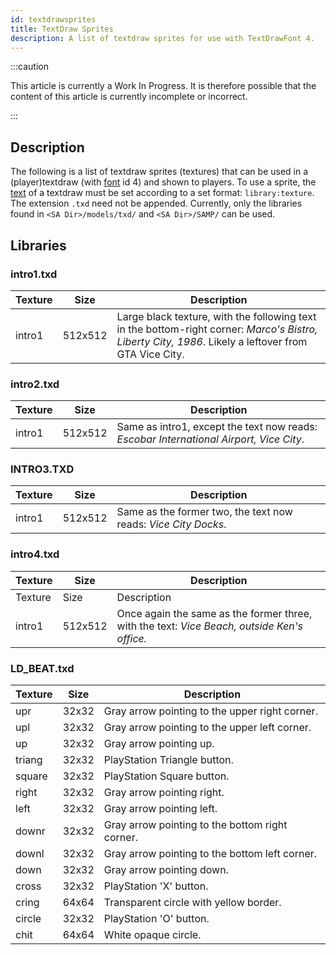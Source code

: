 ```yaml
---
id: textdrawsprites
title: TextDraw Sprites
description: A list of textdraw sprites for use with TextDrawFont 4.
---
```


:::caution

This article is currently a Work In Progress. It is therefore possible that the
content of this article is currently incomplete or incorrect.

:::

## Description

The following is a list of textdraw sprites (textures) that can be used in a
(player)textdraw (with [font](../functions/TextDrawFont) id 4) and shown to
players. To use a sprite, the [text](../functions/TextDrawCreate) of a textdraw
must be set according to a set format: `library:texture`. The extension `.txd`
need not be appended. Currently, only the libraries found in
`<SA Dir>/models/txd/` and `<SA Dir>/SAMP/` can be used.

## Libraries

### intro1.txd

| Texture | Size    | Description                                                                                                                                          |
| ------- | ------- | ---------------------------------------------------------------------------------------------------------------------------------------------------- |
| intro1  | 512x512 | Large black texture, with the following text in the bottom-right corner: _Marco's Bistro, Liberty City, 1986_. Likely a leftover from GTA Vice City. |

### intro2.txd

| Texture | Size    | Description                                                                            |
| ------- | ------- | -------------------------------------------------------------------------------------- |
| intro1  | 512x512 | Same as intro1, except the text now reads: _Escobar International Airport, Vice City_. |

### INTRO3.TXD

| Texture | Size    | Description                                                    |
| ------- | ------- | -------------------------------------------------------------- |
| intro1  | 512x512 | Same as the former two, the text now reads: _Vice City Docks_. |

### intro4.txd

| Texture | Size    | Description                                                                                 |
| ------- | ------- | ------------------------------------------------------------------------------------------- |
| Texture | Size    | Description                                                                                 |
| intro1  | 512x512 | Once again the same as the former three, with the text: _Vice Beach, outside Ken's office._ |

### LD_BEAT.txd

| Texture | Size  | Description                                     |
| ------- | ----- | ----------------------------------------------- |
| upr     | 32x32 | Gray arrow pointing to the upper right corner.  |
| upl     | 32x32 | Gray arrow pointing to the upper left corner.   |
| up      | 32x32 | Gray arrow pointing up.                         |
| triang  | 32x32 | PlayStation Triangle button.                    |
| square  | 32x32 | PlayStation Square button.                      |
| right   | 32x32 | Gray arrow pointing right.                      |
| left    | 32x32 | Gray arrow pointing left.                       |
| downr   | 32x32 | Gray arrow pointing to the bottom right corner. |
| downl   | 32x32 | Gray arrow pointing to the bottom left corner.  |
| down    | 32x32 | Gray arrow pointing down.                       |
| cross   | 32x32 | PlayStation 'X' button.                         |
| cring   | 64x64 | Transparent circle with yellow border.          |
| circle  | 32x32 | PlayStation 'O' button.                         |
| chit    | 64x64 | White opaque circle.                            |
